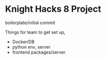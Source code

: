 # Knight Hacks 8 Project

boilerplate/initial commit


Things for team to get set up,
- Docker/DB
- python env, server
- frontend packages/server